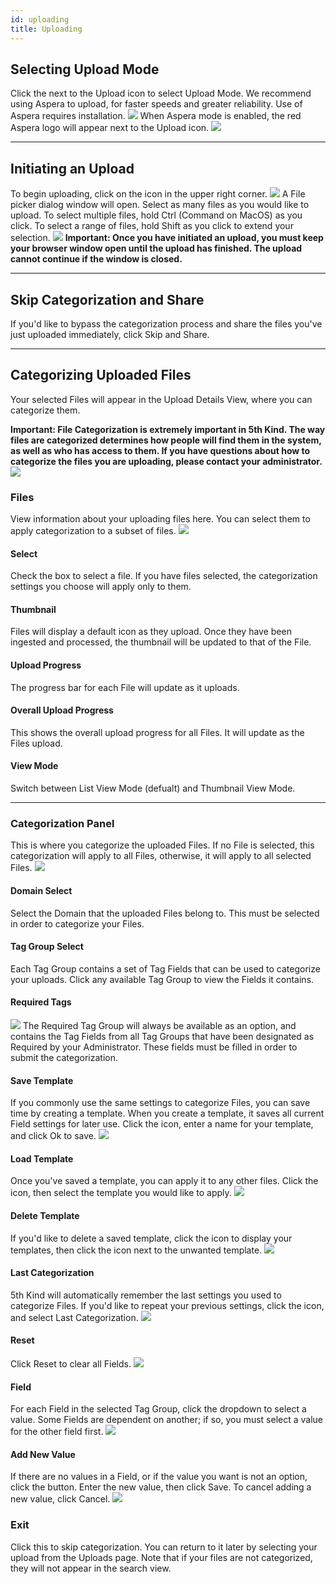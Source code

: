 ```yaml
---
id: uploading
title: Uploading
---
```


## Selecting Upload Mode
Click the <i class="fa fa-ellipsis-v" aria-hidden="true"></i> next to the <i class="fa fa-upload" aria-hidden="true"></i> Upload icon to select Upload Mode.  We recommend using Aspera to upload, for faster speeds and greater reliability.  Use of Aspera requires installation.
![](/img/upload/upload-mode-select-1.png)
When Aspera mode is enabled, the red Aspera logo will appear next to the Upload icon.
![](/img/upload/upload-upload-icon-2.png)

---

## Initiating an Upload
To begin uploading, click on the <i class="fa fa-upload" aria-hidden="true"></i> icon in the upper right corner.
![](/img/upload/upload-upload-icon-1.png)
A File picker dialog window will open.  Select as many files as you would like to upload.  To select multiple files, hold Ctrl (Command on MacOS) as you click.  To select a range of files, hold Shift as you click to extend your selection.
![](/img/upload/upload-file-picker-1.png)
<strong><span class="important">Important: </span>Once you have initiated an upload, you must keep your browser window open until the upload has finished.  The upload cannot continue if the window is closed.</strong>

---

## Skip Categorization and Share
If you'd like to bypass the categorization process and share the files you've just uploaded immediately, click Skip and Share.

---

## Categorizing Uploaded Files
Your selected Files will appear in the Upload Details View, where you can categorize them.

<span class="important"><strong>Important:</strong></span><strong> File Categorization is extremely important in 5th Kind.  The way files are categorized determines how people will find them in the system, as well as who has access to them.  If you have questions about how to categorize the files you are uploading, please contact your administrator.</strong>
![](/img/upload/upload-categorization-overview-1.png)
### Files
View information about your uploading files here.  You can select them to apply categorization to a subset of files.
![](/img/upload/upload-categorization-files-1.png)
#### Select
Check the box to select a file.  If you have files selected, the categorization settings you choose will apply only to them.
#### Thumbnail
Files will display a default icon as they upload.  Once they have been ingested and processed, the thumbnail will be updated to that of the File.
#### Upload Progress
The progress bar for each File will update as it uploads.
#### Overall Upload Progress
This shows the overall upload progress for all Files.  It will update as the Files upload.
#### View Mode
Switch between List View Mode (defualt) and Thumbnail View Mode.

---
	
### Categorization Panel
This is where you categorize the uploaded Files.  If no File is selected, this categorization will apply to all Files, otherwise, it will apply to all selected Files.
![](/img/upload/upload-categorization-fields-1.png)
#### Domain Select
Select the Domain that the uploaded Files belong to.  This must be selected in order to categorize your Files.
#### Tag Group Select
Each Tag Group contains a set of Tag Fields that can be used to categorize your uploads.  Click any available Tag Group to view the Fields it contains.
#### Required Tags
![](/img/upload/upload-categorization-required-1.png)
The Required Tag Group will always be available as an option, and contains the Tag Fields from all Tag Groups that have been designated as Required by your Administrator.  These fields must be filled in order to submit the categorization.
#### Save Template
If you commonly use the same settings to categorize Files, you can save time by creating a template.  When you create a template, it saves all current Field settings for later use.  Click the <i class="fa fa-floppy-o" aria-hidden="true"></i> icon, enter a name for your template, and click <span class="buttonstyle">Ok</span> to save.
![](/img/upload/upload-save-template-1.png)
#### Load Template
Once you've saved a template, you can apply it to any other files.  Click the <i class="fa fa-folder-open" aria-hidden="true"></i> icon, then select the template you would like to apply.
![](/img/upload/upload-load-template-1.png)
#### Delete Template
If you'd like to delete a saved template, click the <i class="fa fa-folder-open" aria-hidden="true"></i> icon to display your templates, then click the <i class="fa fa-trash" aria-hidden="true"></i> icon next to the unwanted template.
![](/img/upload/upload-delete-template-1.png)
#### Last Categorization
5th Kind will automatically remember the last settings you used to categorize Files.  If you'd like to repeat your previous settings, click the <i class="fa fa-folder-open" aria-hidden="true"></i> icon, and select <span class="linkStyle">Last Categorization</span>.
![](/img/upload/upload-last-categorization-1.png)
#### Reset
Click <span class="linkStyle">Reset</span> to clear all Fields.
![](/img/upload/upload-reset-form-1.png)
#### Field
For each Field in the selected Tag Group, click the dropdown to select a value.  Some Fields are dependent on another; if so, you must select a value for the other field first.
![](/img/upload/upload-field-1.png)
#### Add New Value
If there are no values in a Field, or if the value you want is not an option, click the <i class="fa fa-folder-plus" aria-hidden="true"></i> button.  Enter the new value, then click Save.  To cancel adding a new value, click Cancel.
![](/img/upload/upload-field-add-value-1.png)
### Exit
Click this to skip categorization.  You can return to it later by selecting your upload from the Uploads page.  Note that if your files are not categorized, they will not appear in the search view.
